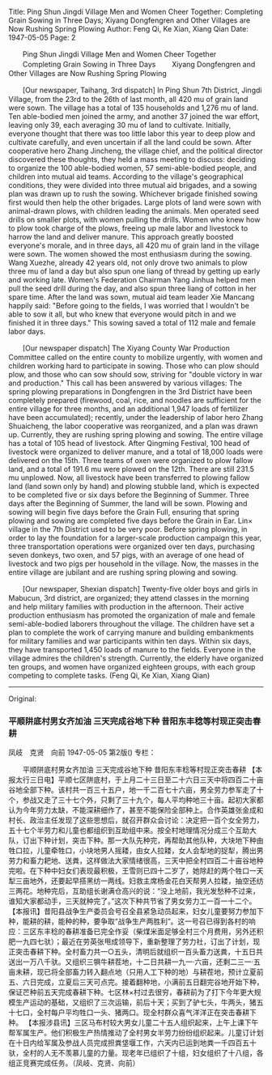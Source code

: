 Title: Ping Shun Jingdi Village Men and Women Cheer Together: Completing Grain Sowing in Three Days; Xiyang Dongfengren and Other Villages are Now Rushing Spring Plowing
Author: Feng Qi, Ke Xian, Xiang Qian
Date: 1947-05-05
Page: 2

　　Ping Shun Jingdi Village Men and Women Cheer Together
　　Completing Grain Sowing in Three Days
　　Xiyang Dongfengren and Other Villages are Now Rushing Spring Plowing

　　[Our newspaper, Taihang, 3rd dispatch] In Ping Shun 7th District, Jingdi Village, from the 23rd to the 26th of last month, all 420 mu of grain land were sown. The village has a total of 135 households and 1,276 mu of land. Ten able-bodied men joined the army, and another 37 joined the war effort, leaving only 39, each averaging 30 mu of land to cultivate. Initially, everyone thought that there was too little labor this year to deep plow and cultivate carefully, and even uncertain if all the land could be sown. After cooperative hero Zhang Jincheng, the village chief, and the political director discovered these thoughts, they held a mass meeting to discuss: deciding to organize the 100 able-bodied women, 57 semi-able-bodied people, and children into mutual aid teams. According to the village's geographical conditions, they were divided into three mutual aid brigades, and a sowing plan was drawn up to rush the sowing. Whichever brigade finished sowing first would then help the other brigades. Large plots of land were sown with animal-drawn plows, with children leading the animals. Men operated seed drills on smaller plots, with women pulling the drills. Women who knew how to plow took charge of the plows, freeing up male labor and livestock to harrow the land and deliver manure. This approach greatly boosted everyone's morale, and in three days, all 420 mu of grain land in the village were sown. The women showed the most enthusiasm during the sowing. Wang Xuezhe, already 42 years old, not only drove two animals to plow three mu of land a day but also spun one liang of thread by getting up early and working late. Women's Federation Chairman Yang Jinhua helped men pull the seed drill during the day, and also spun three liang of cotton in her spare time. After the land was sown, mutual aid team leader Xie Mancang happily said: "Before going to the fields, I was worried that I wouldn't be able to sow it all, but who knew that everyone would pitch in and we finished it in three days." This sowing saved a total of 112 male and female labor days.

　　[Our newspaper dispatch] The Xiyang County War Production Committee called on the entire county to mobilize urgently, with women and children working hard to participate in sowing. Those who can plow should plow, and those who can sow should sow, striving for "double victory in war and production." This call has been answered by various villages: The spring plowing preparations in Dongfengren in the 3rd District have been completely prepared (firewood, coal, rice, and noodles are sufficient for the entire village for three months, and an additional 1,947 loads of fertilizer have been accumulated); recently, under the leadership of labor hero Zhang Shuaicheng, the labor cooperative was reorganized, and a plan was drawn up. Currently, they are rushing spring plowing and sowing. The entire village has a total of 105 head of livestock. After Qingming Festival, 100 head of livestock were organized to deliver manure, and a total of 18,000 loads were delivered on the 15th. Three teams of oxen were organized to plow fallow land, and a total of 191.6 mu were plowed on the 12th. There are still 231.5 mu unplowed. Now, all livestock have been transferred to plowing fallow land (land sown only by hand) and plowing stubble land, which is expected to be completed five or six days before the Beginning of Summer. Three days after the Beginning of Summer, the land will be sown. Plowing and sowing will begin five days before the Grain Full, ensuring that spring plowing and sowing are completed five days before the Grain in Ear. Lin× village in the 7th District used to be very poor. Before spring plowing, in order to lay the foundation for a larger-scale production campaign this year, three transportation operations were organized over ten days, purchasing seven donkeys, two oxen, and 57 pigs, with an average of one head of livestock and two pigs per household in the village. Now, the masses in the entire village are jubilant and are rushing spring plowing and sowing.

　　[Our newspaper, Shexian dispatch] Twenty-five older boys and girls in Mabucun, 3rd district, are organized; they attend classes in the morning and help military families with production in the afternoon. Their active production enthusiasm has promoted the organization of male and female semi-able-bodied laborers throughout the village. The children have set a plan to complete the work of carrying manure and building embankments for military families and war participants within ten days. Within six days, they have transported 1,450 loads of manure to the fields. Everyone in the village admires the children's strength. Currently, the elderly have organized ten groups, and women have organized eighteen groups, with each group competing to complete tasks. (Feng Qi, Ke Xian, Xiang Qian)



<hr /> 

Original: 


### 平顺阱底村男女齐加油  三天完成谷地下种  昔阳东丰稔等村现正突击春耕
凤岐　克贤　向前
1947-05-05
第2版()
专栏：

　　平顺阱底村男女齐加油
    三天完成谷地下种
    昔阳东丰稔等村现正突击春耕
    【本报太行三日电】平顺七区阱底村，于上月二十三日至二十六日三天中将四百二十亩谷地全部下种。该村共一百三十五户，地一千二百七十六亩，男全劳力参军走了十个，参战又走了三十七个外，只剩了三十九个，每人平均种地三十亩。起初大家都认为今年劳力太缺，不能深耕细作了，甚至不能保险全部种上。合作英雄张金成和村长、政治主任发现了这些思想后，就召开群众会讨论：决定把一百个女全劳力，五十七个半劳力和儿童也都组织到互助组中来。按全村地理情况分成三个互助大队，订出下种计划，突击下种。那一大队先种完，再帮助其他队种，大块地下种由牲口拉，儿童牵牲口，小块地男人摇耧，由女人拉耧，女人会犁地的捉犁，腾出男劳力和畜力耙地、送粪，这样做法大家情绪很高，三天中把全村四百二十亩谷地种完啦。在下种中妇女们表现最积极，王雪则已四十二岁了，她除赶的两个牲口一天犁三亩地外，还要起早搭黑纺一两线。妇救主席杨金花白天帮男人拉耧，抽空还纺三两花。地种完后，互助组长谢满仓高兴的说：“没上地前，我光发愁种不过来，谁知大家都动手，三天就种完了。”这次下种共节省了男女劳力工一百一十二个。
    【本报讯】昔阳县战争生产委员会号召全县紧急动员起来，妇女儿童要努力参加下种，能耕的耕，能种的种，要争取“战争生产两胜利”。这一号召已得到各村的响应：三区东丰稔的春耕准备已完全作妥（柴煤米面足够全村三个月费用，另外还积肥一九四七驮）；最近在劳英张甩成领导下，重新整理了劳力社，订出了计划，现正突击春耕下种。全村畜力共一○五头，清明后就组织一百头畜力送粪，十五日共送出一万八千驮。又组织三犋牛耕茬地，十二日共耕一九一·六亩，还剩二三一·五亩未耕，现已将全部畜力转入翻点地（只用人工下种的地）与耕茬地，预计立夏前五、六日完成，立夏后三天可点完。接着翻种地，小满前五日翻完谷地开始下种，保证芒种前五天完成春耕下种。七区林×村过去很穷，春耕前为了打下今年更大规模生产运动的基础，又组织了三次运输，前后十天；买到了驴七头，牛两头，猪五十七口，全村每户平均牲口一头、猪两口。现全村群众喜气洋洋正在突击春耕下种。
    【本报涉县讯】三区马布村较大男女儿童二十五人组织起来，上午上课下午帮军属生产。他们积极生产热情推动了全村男女半劳力纷纷组织起来。儿童订计划在十日内给军属及参战人员完成担粪垡堰工作，六天内已运到地粪一千四百五十驮，全村的人无不羡慕儿童的力量。现老年已组织了十组，妇女组织了十八组，各组正竞赛完成任务。（凤岐、克贤、向前）
